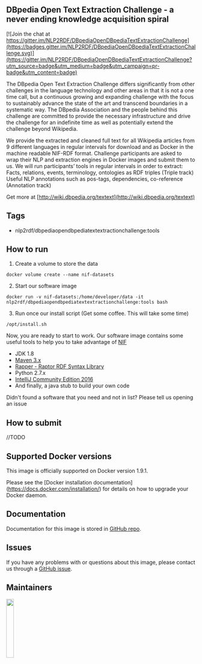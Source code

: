 ## DBpedia Open Text Extraction Challenge - a never ending knowledge acquisition spiral

[![Join the chat at https://gitter.im/NLP2RDF/DBpediaOpenDBpediaTextExtractionChallenge](https://badges.gitter.im/NLP2RDF/DBpediaOpenDBpediaTextExtractionChallenge.svg)](https://gitter.im/NLP2RDF/DBpediaOpenDBpediaTextExtractionChallenge?utm_source=badge&utm_medium=badge&utm_campaign=pr-badge&utm_content=badge)

The DBpedia Open Text Extraction Challenge differs significantly from other challenges in the language technology and other areas in that it is not a one time call, but a continuous growing and expanding challenge with the focus to sustainably advance the state of the art and transcend boundaries in a systematic way. The DBpedia Association and the people behind this challenge are committed to provide the necessary infrastructure and drive the challenge for an indefinite time as well as potentially extend the challenge beyond Wikipedia. 

We provide the extracted and cleaned full text for all Wikipedia articles from 9 different languages in regular intervals for download and as Docker in the machine readable NIF-RDF format. Challenge participants are asked to wrap their NLP and extraction engines in Docker images and submit them to us. We will run participants’ tools in regular intervals in order to extract: 
Facts, relations, events, terminology, ontologies as RDF triples (Triple track)
Useful NLP annotations such as pos-tags, dependencies, co-reference (Annotation track)


Get more at [http://wiki.dbpedia.org/textext](http://wiki.dbpedia.org/textext)


## Tags 

  - nlp2rdf/dbpediaopendbpediatextextractionchallenge:tools

## How to run


1) Create a volume to store the data

``docker volume create --name nif-datasets``

2) Start our software image 

``docker run -v nif-datasets:/home/developer/data -it nlp2rdf/dbpediaopendbpediatextextractionchallenge:tools bash``

3) Run once our install script (Get some coffee. This will take some time)

``/opt/install.sh``

Now, you are ready to start to work. Our software image contains some useful tools to help you to take advantage of [NIF](https://site.nlp2rdf.org/)
  
  
* JDK 1.8
* [Maven 3.x](http://maven.apache.org/)
* [Rapper - Raptor RDF Syntax Library](http://librdf.org/raptor/)
* Python 2.7.x 
* [IntelliJ Community Edition 2016](https://www.jetbrains.com/idea/)
* And finally, a java stub to build your own code 

 Didn't found a software that you need and not in list? Please tell us opening an issue


## How to submit

//TODO



## Supported Docker versions
This image is officially supported on Docker version 1.9.1.

Please see the [Docker installation documentation] (https://docs.docker.com/installation/) for details on how to upgrade your Docker daemon.

## Documentation

Documentation for this image is stored in [GitHub repo](https://github.com/NLP2RDF/DBpediaOpenDBpediaTextExtractionChallenge/wiki).

## Issues
If you have any problems with or questions about this image, please contact us through a [GitHub issue](https://github.com/NLP2RDF/DBpediaOpenDBpediaTextExtractionChallenges).


## Maintainers

<a href="http://infai.org"><img src="http://infai.org/de/Aktuelles/files?get=10_jahre_infai_gold.PNG" align="left" height="20%" width="20%" ></a>


